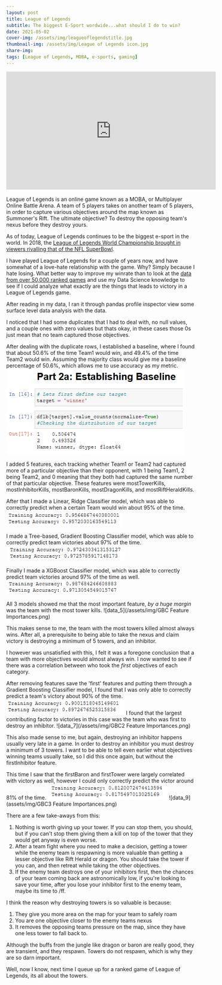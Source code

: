 ```yaml
---
layout: post
title: League of Legends
subtitle: The biggest E-Sport wordwide...what should I do to win?
date: 2021-05-02
cover-img: /assets/img/leagueoflegendstitle.jpg
thumbnail-img: /assets/img/League of Legends icon.jpg
share-img: 
tags: [League of Legends, MOBA, e-sports, gaming]
---
```


<iframe width="560" height="315" src="https://www.youtube.com/embed/BGtROJeMPeE" title="YouTube video player" frameborder="0" allow="accelerometer; autoplay; clipboard-write; encrypted-media; gyroscope; picture-in-picture" allowfullscreen></iframe>

League of Legends is an online game known as a MOBA, or Multiplayer Online Battle Arena. A team of 5 players takes on another team of 5 players, in order to capture various objectives around the map known as Summoner's Rift. The ultimate objective? To destroy the opposing team's nexus before they destroy yours.

As of today, League of Legends continues to be the biggest e-sport in the world. In 2018, the [League of Legends World Championship brought in viewers rivalling that of the NFL SuperBowl](https://dotesports.com/league-of-legends/news/league-of-legends-vs-superbowl-viewer-numbers). 

I have played League of Legends for a couple of years now, and have somewhat of a love-hate relationship with the game. Why? Simply because I hate losing. What better way to improve my winrate than to look at the [data from over 50,000 ranked games](https://www.kaggle.com/datasnaek/league-of-legends) and use my Data Science knowledge to see if I could analyze what exactly are the things that leads to victory in a League of Legends game.

After reading in my data, I ran it through pandas profile inspector view some surface level data analysis with the data. 

I noticed that I had some duplicates that I had to deal with, no null values, and a couple ones with zero values but thats okay, in these cases those 0s just mean that no team captured those objectives.

After dealing with the duplicate rows, I established a baseline, where I found that about 50.6% of the time Team1 would win, and 49.4% of the time Team2 would win. Assuming the majority class would give me a baseline percentage of 50.6%, which allows me to use accuracy as my metric. 
![data_1](/assets/img/baselineaccuracy.png)

I added 5 features, each tracking whether Team1 or Team2 had captured more of a particular objective than their opponent, with 1 being Team1, 2 being Team2, and 0 meaning that they both had captured the same number of that particular objective. These features were mostTowerKills, mostInhibitorKills, mostBaronKills, mostDragonKills, and mostRiftHeraldKills.

After that I made a Linear, Ridge Classifier model, which was able to correctly predict when a certain Team would win about 95% of the time. ![data_2](/assets/img/rccvaccuracy.PNG)

I made a Tree-based, Gradient Boosting Classifier model, which was able to correctly predict team victories about 97% of the time. ![data_3](/assets/img/gbc1accuracy.PNG)

Finally I made a XGBoost Classifier model, which was able to correctly predict team victories around 97% of the time as well. ![data_4](/assets/img/xgbaccuracy.PNG)

All 3 models showed me that the most important feature, *by a huge margin* was the team with the most tower kills. ![data_5](/assets/img/GBC Feature Importances.png)

This makes sense to me, the team with the most towers killed almost always wins. After all, a prerequisite to being able to take the nexus and claim victory is destroying a minimum of 5 towers, and an inhibitor.

I however was unsatisfied with this, I felt it was a foregone conclusion that a team with more objectives would almost always win. I now wanted to see if there was a correlation between who took the *first* objectives of each category.

After removing features save the 'first' features and putting them through a Gradient Boosting Classifier model, I found that I was only able to correctly predict a team's victory about 90% of the time. ![data_6](/assets/img/gbc2accuracy.PNG)
I found that the largest contributing factor to victories in this case was the team who was first to destroy an inhibitor. ![data_7](/assets/img/GBC2 Feature Importances.png)

This also made sense to me, but again, destroying an inhibitor happens usually very late in a game. In order to destroy an inhibitor you must destroy a minimum of 3 towers. I want to be able to tell even earlier what objectives winning teams usually take, so I did this once again, but without the firstInhibitor feature. 

This time I saw that the firstBaron and firstTower were largely correlated with victory as well, however I could only correctly predict the victor around 81% of the time. ![data_8](/assets/img/gbc3accuracy.PNG)
![data_9](assets/img/GBC3 Feature Importances.png)

There are a few take-aways from this:
1. Nothing is worth giving up your tower. If you can stop them, you should, but if you can't stop them giving them a kill on top of the tower that they would get anyway is even worse.
2. After a team fight where you need to make a decision, getting a tower while the enemy team is respawning is more valuable than getting a lesser objective like Rift Herald or dragon. You should take the tower if you can, and then retreat while taking the other objectives.
3. If the enemy team destroys one of your inhibitors first, then the chances of your team coming back are astronomically low, if you're looking to save your time, after you lose your inhibitor first to the enemy team, maybe its time to /ff.

I think the reason why destroying towers is so valuable is because:
1. They give you more area on the map for your team to safely roam
2. You are one objective closer to the enemy teams nexus
3. It removes the opposing teams pressure on the map, since they have one less tower to fall back to.

Although the buffs from the jungle like dragon or baron are really good, they are transient, and they respawn. Towers do not respawn, which is why they are so darn important.

Well, now I know, next time I queue up for a ranked game of League of Legends, its all about the towers.
